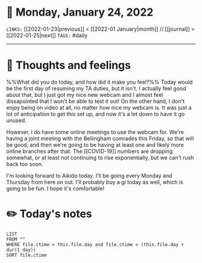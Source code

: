 # 📅 Monday, January 24, 2022
`LINKS:` [[2022-01-23|previous]] < [[2022-01 January|month]] // [[journal]] > [[2022-01-25|next]] 
`TAGS:` #daily

---
# 💭 Thoughts and feelings
%%What did you do today, and how did it make you feel?%%
Today would be the first day of resuming my TA duties, but it isn't. I actually feel good about that, but I just got my nice new webcam and I almost feel dissapointed that I won't be able to test it out! On the other hand, I don't enjoy being on video at all, no matter how nice my webcam is. It was just a lot of anticipation to get this set up, and now it's a let down to have it go unused. 

However, I do have some online meetings to use the webcam for. We're having a joint meeting with the Bellingham comrades this Friday, so that will be good, and then we're going to be having at least one and likely more online branches after that. The [[COVID-19]] numbers are dropping somewhat, or at least not continuing to rise exponentially, but we can't rush back too soon. 

I'm looking forward to Aikido today. I'll be going every Monday and Thursday from here on out. I'll probably buy a gi today as well, which is going to be fun. I hope it's comfortable! 

# ✏️ Today's notes
```dataview
LIST 
FROM ""
WHERE file.ctime > this.file.day and file.ctime < (this.file.day + dur(1 day))
SORT file.ctime
```
